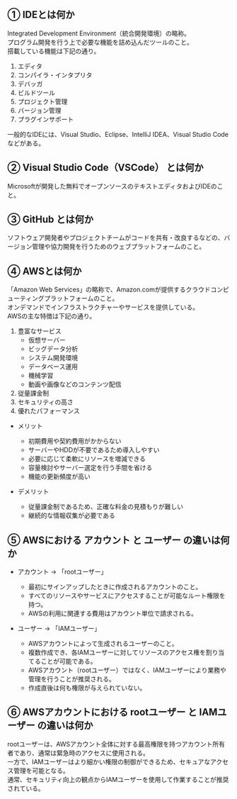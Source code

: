 ## ① IDEとは何か

Integrated Development Environment（統合開発環境）の略称。  
プログラム開発を行う上で必要な機能を詰め込んだツールのこと。  
搭載している機能は下記の通り。  

1. エディタ
2. コンパイラ・インタプリタ
3. デバッガ
4. ビルドツール
5. プロジェクト管理
6. バージョン管理
7. プラグインサポート

一般的なIDEには、Visual Studio、Eclipse、IntelliJ IDEA、Visual Studio Codeなどがある。

## ② Visual Studio Code（VSCode） とは何か

Microsoftが開発した無料でオープンソースのテキストエディタおよびIDEのこと。

## ③ GitHub とは何か

ソフトウェア開発者やプロジェクトチームがコードを共有・改良するなどの、バージョン管理や協力開発を行うためのウェブプラットフォームのこと。

## ④ AWSとは何か

「Amazon Web Services」の略称で、Amazon.comが提供するクラウドコンピューティングプラットフォームのこと。  
オンデマンドでインフラストラクチャーやサービスを提供している。  
AWSの主な特徴は下記の通り。  

1. 豊富なサービス  
   * 仮想サーバー
   * ビッグデータ分析
   * システム開発環境
   * データベース運用
   * 機械学習
   * 動画や画像などのコンテンツ配信
2. 従量課金制
3. セキュリティの高さ
4. 優れたパフォーマンス

* メリット  
  * 初期費用や契約費用がかからない
  * サーバーやHDDが不要であるため導入しやすい
  * 必要に応じて柔軟にリソースを増減できる
  * 容量検討やサーバー選定を行う手間を省ける
  * 機能の更新頻度が高い

* デメリット  
  * 従量課金制であるため、正確な料金の見積もりが難しい
  * 継続的な情報収集が必要である

## ⑤ AWSにおける アカウント と ユーザー の違いは何か

* アカウント → 「rootユーザー」  
  * 最初にサインアップしたときに作成されるアカウントのこと。
  * すべてのリソースやサービスにアクセスすることが可能なルート権限を持つ。
  * AWSの利用に関連する費用はアカウント単位で請求される。
  
* ユーザー → 「IAMユーザー」  
  * AWSアカウントによって生成されるユーザーのこと。
  * 複数作成でき、各IAMユーザーに対してリソースのアクセス権を割り当てることが可能である。
  * AWSアカウント（rootユーザー）ではなく、IAMユーザーにより業務や管理を行うことが推奨される。
  * 作成直後は何も権限が与えられていない。

## ⑥ AWSアカウントにおける rootユーザー と IAMユーザー の違いは何か

rootユーザーは、AWSアカウント全体に対する最高権限を持つアカウント所有者であり、通常は緊急時のアクセスに使用される。  
一方で、IAMユーザーはより細かい権限の制御ができるため、セキュアなアクセス管理を可能となる。  
通常、セキュリティ向上の観点からIAMユーザーを使用して作業することが推奨されている。

